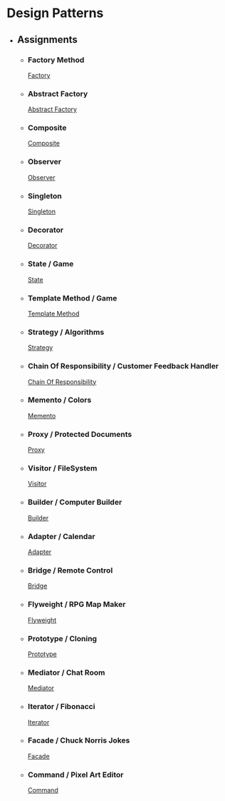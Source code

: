# Design Patterns
- ## Assignments
  - ### Factory Method
      [Factory](src/main/java/Factory)
  - ### Abstract Factory
      [Abstract Factory](src/main/java/AbstractFactory/)
  - ### Composite
      [Composite](src/main/java/Composite/)
  - ### Observer
      [Observer](src/main/java/Observer/)
  - ### Singleton
      [Singleton](src/main/java/Singleton/)
  - ### Decorator
      [Decorator](src/main/java/Decorator/)
  - ### State / Game
      [State](src/main/java/State/)
  - ### Template Method / Game
      [Template Method](src/main/java/Template/)
  - ### Strategy / Algorithms
      [Strategy](src/main/java/Strategy/)
  - ### Chain Of Responsibility / Customer Feedback Handler
      [Chain Of Responsibility](src/main/java/ChainOfResponsibility/)
  - ### Memento / Colors
      [Memento](src/main/java/Memento/)
  - ### Proxy / Protected Documents
      [Proxy](src/main/java/Proxy/)
  - ### Visitor / FileSystem
      [Visitor](src/main/java/Visitor/)
  - ### Builder / Computer Builder
      [Builder](src/main/java/Builder/)
  - ### Adapter / Calendar
      [Adapter](src/main/java/Adapter/)
  - ### Bridge / Remote Control
      [Bridge](src/main/java/Bridge/)
  - ### Flyweight / RPG Map Maker
      [Flyweight](https://github.com/Jafestro/RPG-Map-Maker)
  - ### Prototype / Cloning
      [Prototype](src/main/java/Prototype/)
  - ### Mediator / Chat Room
      [Mediator](https://github.com/Jafestro/Chat-Room)
  - ### Iterator / Fibonacci
      [Iterator](src/main/java/Iterator/)
  - ### Facade / Chuck Norris Jokes
      [Facade](src/main/java/Facade/)
  - ### Command / Pixel Art Editor
      [Command](https://github.com/Jafestro/Pixel-Art-Editor/tree/main)
